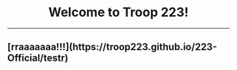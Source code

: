 <h1>Welcome to Troop 223!</h1>

---

<h2>[rraaaaaaa!!!](https://troop223.github.io/223-Official/testr)</h2>



<style>
  
h1{

text-align: center;
  
}

</style>
